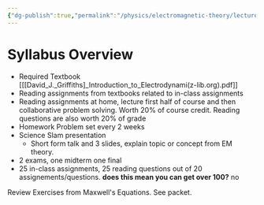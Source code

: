 ```yaml
---
{"dg-publish":true,"permalink":"/physics/electromagnetic-theory/lecture-notes/electrostatics/2024-01-08-syllabus/"}
---
```


# Syllabus Overview

- Required Textbook 
	[[[David_J._Griffiths]_Introduction_to_Electrodynami(z-lib.org).pdf]]
- Reading assignments from textbooks related to in-class assignments
- Reading assignments at home, lecture first half of course and then collaborative problem solving. Worth 20% of course credit. Reading questions are also worth 20% of grade
- Homework Problem set every 2 weeks
- Science Slam presentation
	- Short form talk and 3 slides, explain topic or concept from EM theory.
- 2 exams, one midterm one final
- 25 in-class assignments, 25 reading questions out of 20 assignements/questions. **does this mean you can get over 100?** no


Review Exercises from Maxwell's Equations. See packet. 




